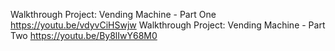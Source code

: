 Walkthrough Project: Vending Machine - Part One                https://youtu.be/vdyvCiHSwjw
Walkthrough Project: Vending Machine - Part Two                https://youtu.be/By8lIwY68M0
